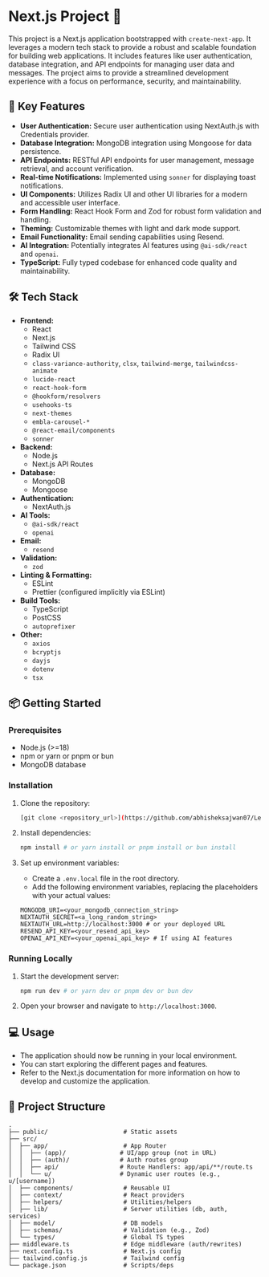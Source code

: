 # Next.js Project 🚀

This project is a Next.js application bootstrapped with `create-next-app`. It leverages a modern tech stack to provide a robust and scalable foundation for building web applications. It includes features like user authentication, database integration, and API endpoints for managing user data and messages. The project aims to provide a streamlined development experience with a focus on performance, security, and maintainability.

## 🚀 Key Features

- **User Authentication:** Secure user authentication using NextAuth.js with Credentials provider.
- **Database Integration:** MongoDB integration using Mongoose for data persistence.
- **API Endpoints:** RESTful API endpoints for user management, message retrieval, and account verification.
- **Real-time Notifications:** Implemented using `sonner` for displaying toast notifications.
- **UI Components:** Utilizes Radix UI and other UI libraries for a modern and accessible user interface.
- **Form Handling:** React Hook Form and Zod for robust form validation and handling.
- **Theming:** Customizable themes with light and dark mode support.
- **Email Functionality:** Email sending capabilities using Resend.
- **AI Integration:** Potentially integrates AI features using `@ai-sdk/react` and `openai`.
- **TypeScript:** Fully typed codebase for enhanced code quality and maintainability.

## 🛠️ Tech Stack

- **Frontend:**
    - React
    - Next.js
    - Tailwind CSS
    - Radix UI
    - `class-variance-authority`, `clsx`, `tailwind-merge`, `tailwindcss-animate`
    - `lucide-react`
    - `react-hook-form`
    - `@hookform/resolvers`
    - `usehooks-ts`
    - `next-themes`
    - `embla-carousel-*`
    - `@react-email/components`
    - `sonner`
- **Backend:**
    - Node.js
    - Next.js API Routes
- **Database:**
    - MongoDB
    - Mongoose
- **Authentication:**
    - NextAuth.js
- **AI Tools:**
    - `@ai-sdk/react`
    - `openai`
- **Email:**
    - `resend`
- **Validation:**
    - `zod`
- **Linting & Formatting:**
    - ESLint
    - Prettier (configured implicitly via ESLint)
- **Build Tools:**
    - TypeScript
    - PostCSS
    - `autoprefixer`
- **Other:**
    - `axios`
    - `bcryptjs`
    - `dayjs`
    - `dotenv`
    - `tsx`

## 📦 Getting Started

### Prerequisites

- Node.js (>=18)
- npm or yarn or pnpm or bun
- MongoDB database

### Installation

1.  Clone the repository:

    ```bash
    [git clone <repository_url>](https://github.com/abhisheksajwan07/LearnNextJs2.git)
    
    ```

2.  Install dependencies:

    ```bash
    npm install # or yarn install or pnpm install or bun install
    ```

3.  Set up environment variables:

    - Create a `.env.local` file in the root directory.
    - Add the following environment variables, replacing the placeholders with your actual values:

    ```
    MONGODB_URI=<your_mongodb_connection_string>
    NEXTAUTH_SECRET=<a_long_random_string>
    NEXTAUTH_URL=http://localhost:3000 # or your deployed URL
    RESEND_API_KEY=<your_resend_api_key>
    OPENAI_API_KEY=<your_openai_api_key> # If using AI features
    ```

### Running Locally

1.  Start the development server:

    ```bash
    npm run dev # or yarn dev or pnpm dev or bun dev
    ```

2.  Open your browser and navigate to `http://localhost:3000`.

## 💻 Usage

- The application should now be running in your local environment.
- You can start exploring the different pages and features.
- Refer to the Next.js documentation for more information on how to develop and customize the application.

## 📂 Project Structure

```
.
├── public/                     # Static assets
├── src/
│  ├── app/                     # App Router
│  │  ├── (app)/               # UI/app group (not in URL)
│  │  ├── (auth)/              # Auth routes group
│  │  ├── api/                 # Route Handlers: app/api/**/route.ts
│  │  └── u/                   # Dynamic user routes (e.g., u/[username])
│  ├── components/              # Reusable UI
│  ├── context/                 # React providers
│  ├── helpers/                 # Utilities/helpers
│  ├── lib/                     # Server utilities (db, auth, services)
│  ├── model/                   # DB models
│  ├── schemas/                 # Validation (e.g., Zod)
│  └── types/                   # Global TS types
├── middleware.ts               # Edge middleware (auth/rewrites)
├── next.config.ts              # Next.js config
├── tailwind.config.js          # Tailwind config
└── package.json                # Scripts/deps

```


